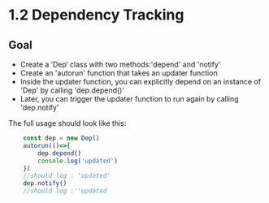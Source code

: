 <!--
 * @Author: your name
 * @Date: 2020-05-15 00:52:43
 * @LastEditTime: 2020-05-16 01:35:27
 * @LastEditors: your name
 * @Description: 
 * @FilePath: /vue-advance/1-reactivity/1.2.md
 * @可以输入预定的版权声明、个性签名、空行等
 -->
# 1.2 Dependency Tracking
## Goal
- Create a ’Dep‘ class with two methods:'depend' and 'notify'
- Create an 'autorun' function that takes an updater function
- Inside the updater function, you can explicitly depend on an instance of 'Dep' by calling 'dep.depend()'
- Later, you can trigger the updater function to run again by calling 'dep.notify'


The full usage should look like this:


``` js
    const dep = new Dep()
    autorun(()=>{
        dep.depend()
        console.log('updated')
    })
    //should log : 'updated'
    dep.notify()
    //should log :''updated
```

